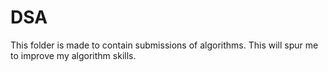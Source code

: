 # DSA

This folder is made to contain submissions of algorithms.
This will spur me to improve my algorithm skills.